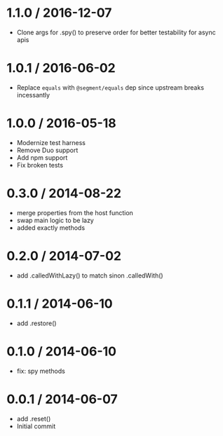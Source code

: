 1.1.0 / 2016-12-07
==================

 * Clone args for .spy() to preserve order for better testability for async apis 

1.0.1 / 2016-06-02
==================

 * Replace `equals` with `@segment/equals` dep since upstream breaks incessantly

1.0.0 / 2016-05-18
==================
 
 * Modernize test harness
 * Remove Duo support
 * Add npm support
 * Fix broken tests

0.3.0 / 2014-08-22
==================
 
 * merge properties from the host function
 * swap main logic to be lazy
 * added exactly methods

0.2.0 / 2014-07-02
==================

 * add .calledWithLazy() to match sinon .calledWith()

0.1.1 / 2014-06-10
==================

 * add .restore()

0.1.0 / 2014-06-10
==================

 * fix: spy methods

0.0.1 / 2014-06-07
==================

 * add .reset()
 * Initial commit
